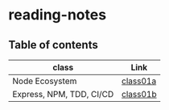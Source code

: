 # reading-notes

## Table of contents

| class                        | Link                     |
| ---------------------------- | ------------------------ |
| Node Ecosystem               | [class01a](./class01a.md) |
| Express, NPM, TDD, CI/CD     | [class01b](./class01b.md) |
